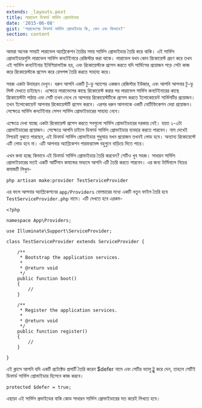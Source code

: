 ```yaml
---
extends: _layouts.post
title: লারাভেল ডিফার্ড সার্ভিস প্রোভাইডার
date: '2015-06-08'
gist: 'লারাভেলের ডিফার্ড সার্ভিস প্রোভাইডার কি, কেন এবং কিভাবে?'
section: content
---
```


আমরা অনেক সময়ই লারাভেল অ্যাপ্লিকেশন তৈরির সময় সার্ভিস প্রোভাইডার তৈরি করে থাকি। এই সার্ভিস প্রোভাইডারগুলি লারাভেল সার্ভিস কনটেইনারে রেজিস্টার করা থাকে। লারাভেল যখন কোন রিকোয়েস্ট গ্রহণ করে তখন এই সার্ভিস কনটেইনার ইনিশিয়ালাইজ হয়, এবং রিকোয়েস্টকে প্রসেস করতে যদি সার্ভিসের প্রয়োজন পড়ে সেটা কাজ করে রিকোয়েস্টকে প্রসেস করে রেসপন্স তৈরি করতে সাহায্য করে।

সহজ একটা উদাহরন দেখুন। ধরুন আপনি একটি টু-ডু অ্যাপের একজন রেজিস্টার ইউজার, এবং আপনি আপনার টু-ডু লিস্ট দেখতে চাইছেন। এক্ষেত্রে লারাভেলের কাছে রিকোয়েস্ট করার পর লারাভেল সার্ভিস কনটেইনারের কাছে রিকোয়েস্টটা পাঠায় এবং সেটি তখন দেখে যে আপনার রিকোয়েস্টটিকে প্রসেস করতে ইলোকোয়েন্ট সার্ভিসটির প্রয়োজন। তখন ইলোকোয়েন্ট আপনার রিকোয়েস্টটি প্রসেস করবে। এরপর ধরুন আপনাকে একটি নোটিফিকেশন দেয়া প্রয়োজন। সেক্ষেত্রে সার্ভিস কনটেইনার সেসন সার্ভিস প্রোভাইডারের সাহায্য নেবে।

এক্ষেত্রে দেখা যাচ্ছে একটা রিকোয়েস্ট প্রসেস করতে সবগুলো সার্ভিস প্রোভাইডারের দরকার নেই। হয়ত ২-৩টা প্রোভাইডারের প্রয়োজন। সেক্ষেত্রে আপনি চাইলে ডিফার্ড সার্ভিস প্রোভাইডার ব্যবহার করতে পারবেন। নাম দেখেই নিশ্চয়ই বুঝতে পারছেন, এই ডিফার্ড সার্ভিস প্রোভাইডার শুধুমাত্র যখন প্রয়োজন তখনই লোড হবে। অন্যান্য রিকোয়েস্টে এটি লোড হবে না। এটি আপনার অ্যাপ্লিকেশন পারফরমেন্স বহুগুনে বাড়িয়ে দিতে পারে।

এখন কথা হচ্ছে কিভাবে এই ডিফার্ড সার্ভিস প্রোভাইডার তৈরি করবেন? সেটিও খুব সহজ। সাধারন সার্ভিস প্রোভাইডারের মতই একটি আর্টিসান কমান্ডের মাধ্যমে আপনি এটি তৈরি করতে পারবেন। এর জন্য টার্মিনালে নিচের কমান্ডটি লিখুন-

```
php artisan make:provider TestServiceProvider
```

এর ফলে আপনার অ্যাপ্লিকেশনের `app/Providers` ফোল্ডারের মধ্যে একটি নতুন ফাইল তৈরি হবে `TestServiceProvider.php` নামে। এটি দেখতে হবে এরকম-

```
<?php

namespace App\Providers;

use Illuminate\Support\ServiceProvider;

class TestServiceProvider extends ServiceProvider {

    /**
     * Bootstrap the application services.
     *
     * @return void
     */
    public function boot()
    {
        //
    }

    /**
     * Register the application services.
     *
     * @return void
     */
    public function register()
    {
        //
    }

}
```

এই ক্লাসে আপনি যদি একটি প্রটেক্টেড প্রপার্টি তৈরি করেন $defer নামে এবং সেটির ভ্যালু ট্রুু করে দেন, তাহলে সেটিই ডিফার্ড সার্ভিস প্রোভাইডার হিসেবে কাজ করবে।

```
protected $defer = true;
```

এছাড়া এই সার্ভিস প্রভাইডের বাকি কোড সাধারন সার্ভিস প্রোভাইডারের মত করেই লিখতে হবে।
